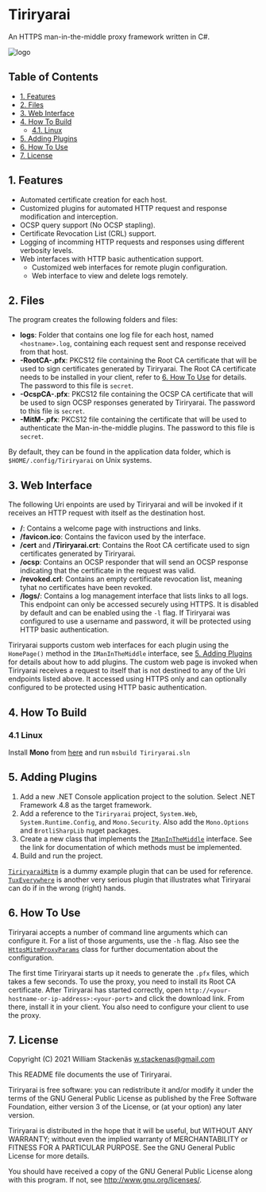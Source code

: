 # Tiriryarai
An HTTPS man-in-the-middle proxy framework written in C#.

![logo](Tiriryarai/favicon.ico)

## Table of Contents
 - [1. Features](#1-features)
 - [2. Files](#2-files)
 - [3. Web Interface](#3-web-interface)
 - [4. How To Build](#4-how-to-build)
   - [4.1. Linux](#41-linux)
 - [5. Adding Plugins](#5-adding-plugins)
 - [6. How To Use](#6-how-to-use)
 - [7. License](#7-license)

## 1. Features
- Automated certificate creation for each host.
- Customized plugins for automated HTTP request and response modification and interception.
- OCSP query support (No OCSP stapling).
- Certificate Revocation List (CRL) support.
- Logging of incomming HTTP requests and responses using different verbosity levels.
- Web interfaces with HTTP basic authentication support.
  - Customized web interfaces for remote plugin configuration.
  - Web interface to view and delete logs remotely.

## 2. Files
The program creates the following folders and files:
 - **logs**: Folder that contains one log file for each host, named `<hostname>.log`, containing
             each request sent and response received from that host.
 - **-RootCA-.pfx**: PKCS12 file containing the Root CA certificate that will be used to sign
                     certificates generated by Tiriryarai. The Root CA certificate needs to be
                     installed in your client, refer to [6. How To Use](#6-how-to-use) for details.
                     The password to this file is `secret`.
 - **-OcspCA-.pfx**: PKCS12 file containing the OCSP CA certificate that will be used to sign
                     OCSP responses generated by Tiriryarai. The password to this file is `secret`.
 - **-MitM-.pfx**: PKCS12 file containing the certificate that will be used to authenticate the
                   Man-in-the-middle plugins. The password to this file is `secret`.

By default, they can be found in the application data folder, which is `$HOME/.config/Tiriryarai`
on Unix systems.

## 3. Web Interface
The following Uri enpoints are used by Tiriryarai and will be invoked if it receives an HTTP request
with itself as the destination host.
 - **\/**: Contains a welcome page with instructions and links.
 - **\/favicon.ico**: Contains the favicon used by the interface.
 - **\/cert** and **/Tiriryarai.crt**: Contains the Root CA certificate  used to sign certificates
                                      generated by Tiriryarai.
 - **\/ocsp**: Contains an OCSP responder that will send an OCSP response indicating that the certificate in the
              request was valid.
 - **\/revoked.crl**: Contains an empty certificate revocation list, meaning tyhat no certificates have been revoked.
 - **\/logs\/**: Contains a log management interface that lists links to all logs. This endpoint can only be accessed
               securely using HTTPS. It is disabled by default and can be enabled using the `-l` flag. If Tiriryarai
               was configured to use a username and password, it will be protected using HTTP basic authentication.

Tiriryarai supports custom web interfaces for each plugin using the `HomePage()` method in the `IManInTheMiddle`
interface, see [5. Adding Plugins](#5-adding-plugins) for details about how to add plugins. The custom web page is
invoked when Tiriryarai receives a request to itself that is not destined to any of the Uri endpoints listed above.
It accessed using HTTPS only and can optionally configured to be protected using HTTP basic authentication.

## 4. How To Build
### 4.1 Linux
Install **Mono** from [here](https://www.mono-project.com/download/stable/#download-lin) and run `msbuild Tiriryarai.sln`

## 5. Adding Plugins
 1. Add a new .NET Console application project to the solution. Select .NET Framework 4.8 as the target framework.
 2. Add a reference to the `Tiriryarai` project, `System.Web`, `System.Runtime.Config`, and `Mono.Security`. Also add the
    `Mono.Options` and `BrotliSharpLib` nuget packages.
 3. Create a new class that implements the [`IManInTheMiddle`](Tiriryarai/Server/IManInTheMiddle.cs) interface. See
    the link for documentation of which methods must be implemented.
 4. Build and run the project.

[`TiriryaraiMitm`](Plugins/TiriryaraiMitm) is a dummy example plugin that can be used for reference.
[`TuxEverywhere`](Plugins/TuxEverywhere) is another very serious plugin that illustrates what Tiriryarai
can do if in the wrong (right) hands.

## 6. How To Use
Tiriryarai accepts a number of command line arguments which can configure it. For a list of those arguments, use
the `-h` flag. Also see the [`HttpsMitmProxyParams`](Tiriryarai/Util/HttpsMitmProxyParams.cs) class for further
documentation about the configuration.

The first time Tiriryarai starts up it needs to generate the `.pfx` files, which takes a few seconds. To
use the proxy, you need to install its Root CA certificate. After Tiriryarai has started correctly, open
`http://<your-hostname-or-ip-address>:<your-port>` and click the download link. From there, install it in
your client. You also need to configure your client to use the proxy.

## 7. License
Copyright (C) 2021 William Stackenäs <w.stackenas@gmail.com>

This README file documents the use of Tiriryarai.

Tiriryarai is free software: you can redistribute it and/or modify
it under the terms of the GNU General Public License as published by
the Free Software Foundation, either version 3 of the License, or
(at your option) any later version.

Tiriryarai is distributed in the hope that it will be useful,
but WITHOUT ANY WARRANTY; without even the implied warranty of
MERCHANTABILITY or FITNESS FOR A PARTICULAR PURPOSE.  See the
GNU General Public License for more details.

You should have received a copy of the GNU General Public License
along with this program.  If not, see <http://www.gnu.org/licenses/>.
